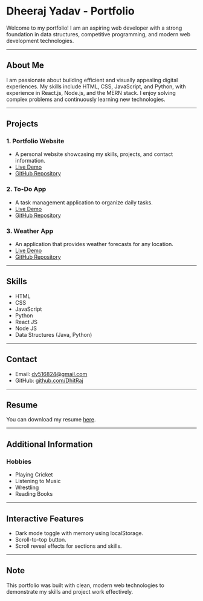 # Dheeraj Yadav - Portfolio

Welcome to my portfolio! I am an aspiring web developer with a strong foundation in data structures, competitive programming, and modern web development technologies.

---

## About Me
I am passionate about building efficient and visually appealing digital experiences. My skills include HTML, CSS, JavaScript, and Python, with experience in React.js, Node.js, and the MERN stack. I enjoy solving complex problems and continuously learning new technologies.

---

## Projects

### 1. Portfolio Website
- A personal website showcasing my skills, projects, and contact information.
- [Live Demo](#)
- [GitHub Repository](#)

### 2. To-Do App
- A task management application to organize daily tasks.
- [Live Demo](#)
- [GitHub Repository](#)

### 3. Weather App
- An application that provides weather forecasts for any location.
- [Live Demo](#)
- [GitHub Repository](#)

---

## Skills
- HTML
- CSS
- JavaScript
- Python
- React JS
- Node JS
- Data Structures (Java, Python)

---

## Contact
- Email: dy516824@gmail.com
- GitHub: [github.com/DhitRaj](https://github.com/DhitRaj)

---

## Resume
You can download my resume [here](Resume.pdf).

---

## Additional Information
### Hobbies
- Playing Cricket
- Listening to Music
- Wrestling
- Reading Books

---

## Interactive Features
- Dark mode toggle with memory using localStorage.
- Scroll-to-top button.
- Scroll reveal effects for sections and skills.

---

## Note
This portfolio was built with clean, modern web technologies to demonstrate my skills and project work effectively.
